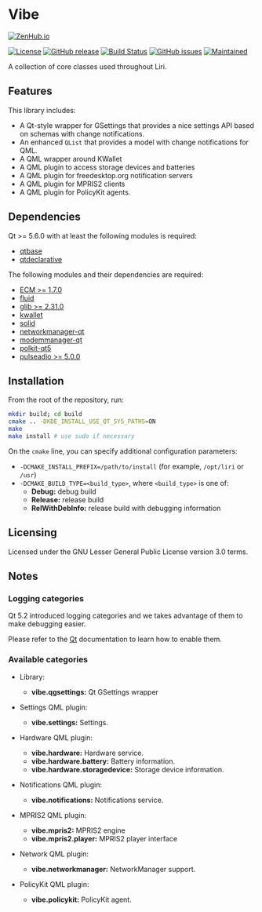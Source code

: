 Vibe
====

[![ZenHub.io](https://img.shields.io/badge/supercharged%20by-zenhub.io-blue.svg)](https://zenhub.io)

[![License](https://img.shields.io/badge/license-LGPLv3.0-blue.svg)](http://www.gnu.org/licenses/lgpl.txt)
[![GitHub release](https://img.shields.io/github/release/lirios/vibe.svg)](https://github.com/lirios/vibe)
[![Build Status](https://travis-ci.org/lirios/vibe.svg?branch=develop)](https://travis-ci.org/lirios/vibe)
[![GitHub issues](https://img.shields.io/github/issues/lirios/vibe.svg)](https://github.com/lirios/vibe/issues)
[![Maintained](https://img.shields.io/maintenance/yes/2016.svg)](https://github.com/lirios/vibe/commits/develop)

A collection of core classes used throughout Liri.

## Features

This library includes:

 * A Qt-style wrapper for GSettings that provides a nice
   settings API based on schemas with change notifications.
 * An enhanced `QList` that provides a model with change notifications for QML.
 * A QML wrapper around KWallet
 * A QML plugin to access storage devices and batteries
 * A QML plugin for freedesktop.org notification servers
 * A QML plugin for MPRIS2 clients
 * A QML plugin for PolicyKit agents.

## Dependencies

Qt >= 5.6.0 with at least the following modules is required:

 * [qtbase](http://code.qt.io/cgit/qt/qtbase.git)
 * [qtdeclarative](http://code.qt.io/cgit/qt/qtdeclarative.git)

The following modules and their dependencies are required:

 * [ECM >= 1.7.0](http://quickgit.kde.org/?p=extra-cmake-modules.git)
 * [fluid](https://github.com/lirios/fluid.git)
 * [glib >= 2.31.0](https://git.gnome.org/browse/glib)
 * [kwallet](http://quickgit.kde.org/?p=kwallet.git)
 * [solid](http://quickgit.kde.org/?p=solid.git)
 * [networkmanager-qt](http://quickgit.kde.org/?p=networkmanager-qt.git)
 * [modemmanager-qt](http://quickgit.kde.org/?p=modemmanager-qt.git)
 * [polkit-qt5](http://quickgit.kde.org/?p=polkit-qt-1.git)
 * [pulseadio >= 5.0.0](https://cgit.freedesktop.org/pulseaudio/pulseaudio/)

## Installation

From the root of the repository, run:

```sh
mkdir build; cd build
cmake .. -DKDE_INSTALL_USE_QT_SYS_PATHS=ON
make
make install # use sudo if necessary
```

On the `cmake` line, you can specify additional configuration parameters:

 * `-DCMAKE_INSTALL_PREFIX=/path/to/install` (for example, `/opt/liri` or `/usr`)
 * `-DCMAKE_BUILD_TYPE=<build_type>`, where `<build_type>` is one of:
   * **Debug:** debug build
   * **Release:** release build
   * **RelWithDebInfo:** release build with debugging information

## Licensing

Licensed under the GNU Lesser General Public License version 3.0 terms.

## Notes

### Logging categories

Qt 5.2 introduced logging categories and we takes advantage of
them to make debugging easier.

Please refer to the [Qt](http://doc.qt.io/qt-5/qloggingcategory.html) documentation
to learn how to enable them.

### Available categories

 * Library:
   * **vibe.qgsettings:** Qt GSettings wrapper

 * Settings QML plugin:
   * **vibe.settings:** Settings.

 * Hardware QML plugin:
   * **vibe.hardware:** Hardware service.
   * **vibe.hardware.battery:** Battery information.
   * **vibe.hardware.storagedevice:** Storage device information.

 * Notifications QML plugin:
   * **vibe.notifications:** Notifications service.

 * MPRIS2 QML plugin:
   * **vibe.mpris2:** MPRIS2 engine
   * **vibe.mpris2.player:** MPRIS2 player interface

 * Network QML plugin:
   * **vibe.networkmanager:** NetworkManager support.

 * PolicyKit QML plugin:
   * **vibe.policykit:** PolicyKit agent.
